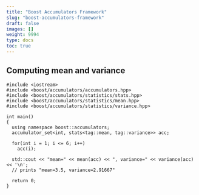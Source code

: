 ```yaml
---
title: "Boost Accumulators Framework"
slug: "boost-accumulators-framework"
draft: false
images: []
weight: 9994
type: docs
toc: true
---
```


## Computing mean and variance
    #include <iostream>
    #include <boost/accumulators/accumulators.hpp>
    #include <boost/accumulators/statistics/stats.hpp>
    #include <boost/accumulators/statistics/mean.hpp>
    #include <boost/accumulators/statistics/variance.hpp>
       
    int main()
    {
      using namespace boost::accumulators;
      accumulator_set<int, stats<tag::mean, tag::variance>> acc;
    
      for(int i = 1; i <= 6; i++)
        acc(i);
    
      std::cout << "mean=" << mean(acc) << ", variance=" << variance(acc) << '\n';
      // prints "mean=3.5, variance=2.91667"
    
      return 0;
    }


